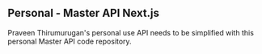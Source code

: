 ## Personal - Master API Next.js

Praveen Thirumurugan's personal use API needs to be simplified with this personal Master API code repository.
